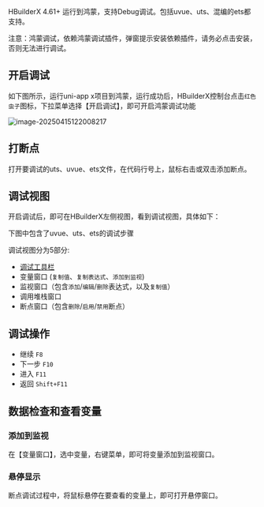 HBuilderX 4.61+ 运行到鸿蒙，支持Debug调试。包括uvue、uts、混编的ets都支持。

注意：鸿蒙调试，依赖鸿蒙调试插件，弹窗提示安装依赖插件，请务必点击安装，否则无法进行调试。

## 开启调试

如下图所示，运行uni-app x项目到鸿蒙，运行成功后，HBuilderX控制台点击`红色虫子`图标，下拉菜单选择【开启调试】，即可开启鸿蒙调试功能

![image-20250415122008217](https://nutpi-e41b.obs.cn-north-4.myhuaweicloud.com/image-20250415122008217.png)

## 打断点

打开要调试的uts、uvue、ets文件，在代码行号上，鼠标右击或双击添加断点。

## 调试视图

开启调试后，即可在HBuilderX左侧视图，看到调试视图，具体如下：

下图中包含了uvue、uts、ets的调试步骤

调试视图分为5部分:

- [调试工具栏](https://uniapp.dcloud.net.cn/tutorial/debug/uni-uts-debug-harmony.html#debugactions)
- 变量窗口 (`复制值`、`复制表达式`、`添加到监视`)
- 监视窗口（包含`添加`/`编辑`/`删除`表达式，以及`复制值`）
- 调用堆栈窗口
- 断点窗口（包含`删除`/`启用`/`禁用`断点）

## 调试操作

- 继续 `F8`
- 下一步 `F10`
- 进入 `F11`
- 返回 `Shift+F11`



## 数据检查和查看变量

### 添加到监视

在【变量窗口】，选中变量，右键菜单，即可将变量添加到监视窗口。



### 悬停显示

断点调试过程中，将鼠标悬停在要查看的变量上，即可打开悬停窗口。